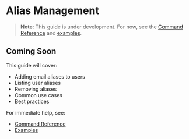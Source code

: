 # Alias Management

> **Note**: This guide is under development. For now, see the [Command Reference](../reference/commands.md) and [examples](../../examples/README.md).

## Coming Soon

This guide will cover:
- Adding email aliases to users
- Listing user aliases
- Removing aliases
- Common use cases
- Best practices

For immediate help, see:
- [Command Reference](../reference/commands.md#alias-commands)
- [Examples](../../examples/README.md#8-user-alias-management)
